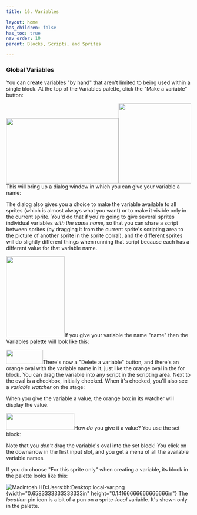 ```yaml
---
title: 16. Variables

layout: home
has_children: false
has_toc: true
nav_order: 10
parent: Blocks, Scripts, and Sprites

---
```


###  Global Variables

You can create variables "by hand" that aren't limited to being used
within a single block. At the top of the Variables palette, click the
"Make a variable" button:

<img src="/snap-manual/assets/images/image96.png" style="width:306px; height:177px"><img src="/snap-manual/assets/images/image97.png" style="width:197px; height:218px">This will bring up a dialog window in
which you can give your variable a name:

The dialog also gives you a choice to make the variable available to all
sprites (which is almost always what you want) or to make it visible
only in the current sprite. You'd do that if you're going to give
several sprites individual variables *with the same name,* so that you
can share a script between sprites (by dragging it from the current
sprite's scripting area to the picture of another sprite in the sprite
corral), and the different sprites will do slightly different things
when running that script because each has a different value for that
variable name.

<img src="/snap-manual/assets/images/image98.png" style="width:159px; height:220px">If you give your variable the name "name"
then the Variables palette will look like this:

<img src="/snap-manual/assets/images/image99.png" style="width:100px; height:39px">There's now a "Delete a variable" button, and there's
an orange oval with the variable name in it, just like the orange oval
in the for block. You can drag the variable into any script in the
scripting area. Next to the oval is a checkbox, initially checked. When
it's checked, you'll also see a *variable watcher* on the stage:

When you give the variable a value, the orange box in its watcher will
display the value.

<img src="/snap-manual/assets/images/image100.png" style="width:185px; height:46px">How *do* you give it a value? You use the
set block:

Note that you *don't* drag the variable's oval into the set block! You
click on the downarrow in the first input slot, and you get a menu of
all the available variable names.

If you do choose "For this sprite only" when creating a variable, its
block in the palette looks like this:

![Macintosh
HD:Users:bh:Desktop:local-var.png](image101.png){width="0.6583333333333333in" height="0.14166666666666666in"} The *location*-pin icon is a bit of a
pun on a sprite-*local* variable. It's shown only in the palette.

